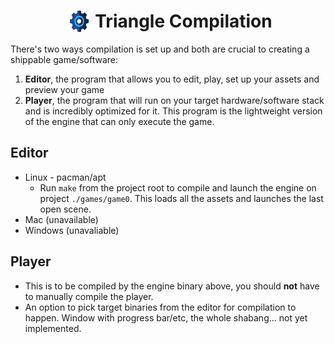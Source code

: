 <h1 style="display:flex; justify-content:center">
	<img src="../icons/gear.png" alt="drawing" width="30" style="margin-right:10px;margin-left:10px"/> 
	Triangle Compilation
</h1>

There's two ways compilation is set up and both are crucial to creating a shippable game/software:

1. **Editor**, the program that allows you to edit, play, set up your assets and preview your game
2. **Player**, the program that will run on your target hardware/software stack and is incredibly optimized for it. This program is the lightweight version of the engine that can only execute the game.

## Editor

- Linux - pacman/apt
  - Run `make` from the project root to compile and launch the engine on project `./games/game0`. This loads all the assets and launches the last open scene.
- Mac (unavailable)
- Windows (unavaliable)

## Player

- This is to be compiled by the engine binary above, you should **not** have to manually compile the player.
- An option to pick target binaries from the editor for compilation to happen. Window with progress bar/etc, the whole shabang... not yet implemented.
